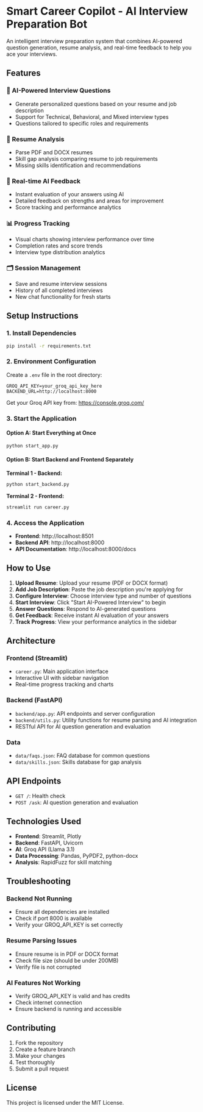 # Smart Career Copilot - AI Interview Preparation Bot

An intelligent interview preparation system that combines AI-powered question generation, resume analysis, and real-time feedback to help you ace your interviews.

## Features

### 🤖 AI-Powered Interview Questions
- Generate personalized questions based on your resume and job description
- Support for Technical, Behavioral, and Mixed interview types
- Questions tailored to specific roles and requirements

### 📄 Resume Analysis
- Parse PDF and DOCX resumes
- Skill gap analysis comparing resume to job requirements
- Missing skills identification and recommendations

### 💬 Real-time AI Feedback
- Instant evaluation of your answers using AI
- Detailed feedback on strengths and areas for improvement
- Score tracking and performance analytics

### 📊 Progress Tracking
- Visual charts showing interview performance over time
- Completion rates and score trends
- Interview type distribution analytics

### 🗂️ Session Management
- Save and resume interview sessions
- History of all completed interviews
- New chat functionality for fresh starts

## Setup Instructions

### 1. Install Dependencies
```bash
pip install -r requirements.txt
```

### 2. Environment Configuration
Create a `.env` file in the root directory:
```env
GROQ_API_KEY=your_groq_api_key_here
BACKEND_URL=http://localhost:8000
```

Get your Groq API key from: https://console.groq.com/

### 3. Start the Application

#### Option A: Start Everything at Once
```bash
python start_app.py
```

#### Option B: Start Backend and Frontend Separately

**Terminal 1 - Backend:**
```bash
python start_backend.py
```

**Terminal 2 - Frontend:**
```bash
streamlit run career.py
```

### 4. Access the Application
- **Frontend**: http://localhost:8501
- **Backend API**: http://localhost:8000
- **API Documentation**: http://localhost:8000/docs

## How to Use

1. **Upload Resume**: Upload your resume (PDF or DOCX format)
2. **Add Job Description**: Paste the job description you're applying for
3. **Configure Interview**: Choose interview type and number of questions
4. **Start Interview**: Click "Start AI-Powered Interview" to begin
5. **Answer Questions**: Respond to AI-generated questions
6. **Get Feedback**: Receive instant AI evaluation of your answers
7. **Track Progress**: View your performance analytics in the sidebar

## Architecture

### Frontend (Streamlit)
- `career.py`: Main application interface
- Interactive UI with sidebar navigation
- Real-time progress tracking and charts

### Backend (FastAPI)
- `backend/app.py`: API endpoints and server configuration
- `backend/utils.py`: Utility functions for resume parsing and AI integration
- RESTful API for AI question generation and evaluation

### Data
- `data/faqs.json`: FAQ database for common questions
- `data/skills.json`: Skills database for gap analysis

## API Endpoints

- `GET /`: Health check
- `POST /ask`: AI question generation and evaluation

## Technologies Used

- **Frontend**: Streamlit, Plotly
- **Backend**: FastAPI, Uvicorn
- **AI**: Groq API (Llama 3.1)
- **Data Processing**: Pandas, PyPDF2, python-docx
- **Analysis**: RapidFuzz for skill matching

## Troubleshooting

### Backend Not Running
- Ensure all dependencies are installed
- Check if port 8000 is available
- Verify your GROQ_API_KEY is set correctly

### Resume Parsing Issues
- Ensure resume is in PDF or DOCX format
- Check file size (should be under 200MB)
- Verify file is not corrupted

### AI Features Not Working
- Verify GROQ_API_KEY is valid and has credits
- Check internet connection
- Ensure backend is running and accessible

## Contributing

1. Fork the repository
2. Create a feature branch
3. Make your changes
4. Test thoroughly
5. Submit a pull request

## License

This project is licensed under the MIT License.